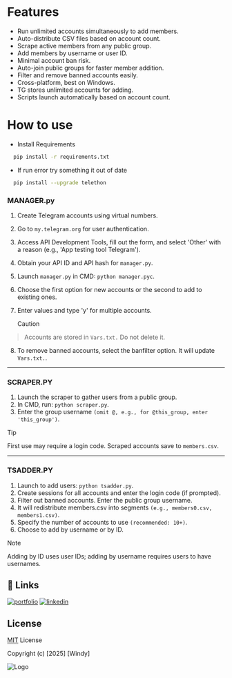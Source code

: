 # Features

* Run unlimited accounts simultaneously to add members.
* Auto-distribute CSV files based on account count.
* Scrape active members from any public group.
* Add members by username or user ID.
* Minimal account ban risk.
* Auto-join public groups for faster member addition.
* Filter and remove banned accounts easily.
* Cross-platform, best on Windows.
* TG stores unlimited accounts for adding.
* Scripts launch automatically based on account count.


# How to use

* Install Requirements

```bash
  pip install -r requirements.txt
```

* If run error try something it out of date
```bash
  pip install --upgrade telethon
```



### MANAGER.py

1. Create Telegram accounts using virtual numbers.
2. Go to `my.telegram.org` for user authentication.
3. Access API Development Tools, fill out the form, and select 'Other' with a reason (e.g., 'App testing tool Telegram').
4. Obtain your API ID and API hash for `manager.py`.
5. Launch `manager.py` in CMD: `python manager.pyc`.
6. Choose the first option for new accounts or the second to add to existing ones.
7. Enter values and type 'y' for multiple accounts.

   > [!CAUTION]
> Accounts are stored in `Vars.txt.` Do not delete it.

8. To remove banned accounts, select the banfilter option. It will update `Vars.txt.`.

---

### SCRAPER.PY

1. Launch the scraper to gather users from a public group.
2. In CMD, run: `python scraper.py`.
3. Enter the group username `(omit @, e.g., for @this_group, enter 'this_group')`.

> [!TIP]
> First use may require a login code. Scraped accounts save to `members.csv`.

---

### TSADDER.PY

1. Launch to add users: `python tsadder.py`.
2. Create sessions for all accounts and enter the login code (if prompted).
3. Filter out banned accounts. Enter the public group username.
4. It will redistribute members.csv into segments `(e.g., members0.csv, members1.csv)`.
5. Specify the number of accounts to use `(recommended: 10+)`.
6. Choose to add by username or by ID.

> [!NOTE]
> Adding by ID uses user IDs; adding by username requires users to have usernames.



## 🔗 Links
[![portfolio](https://img.shields.io/badge/my_portfolio-000?style=for-the-badge&logo=ko-fi&logoColor=white)](https://windymaster009.github.io/kevin.github.io/)
[![linkedin](https://img.shields.io/badge/linkedin-0A66C2?style=for-the-badge&logo=linkedin&logoColor=white)](https://www.linkedin.com/in/kevin-nhim-678574218/)



## License

[MIT](https://choosealicense.com/licenses/mit/) License

Copyright (c) [2025] [Windy]



![Logo](https://media3.giphy.com/media/HLB0nLA36GCCo6JuB5/200.gif)

